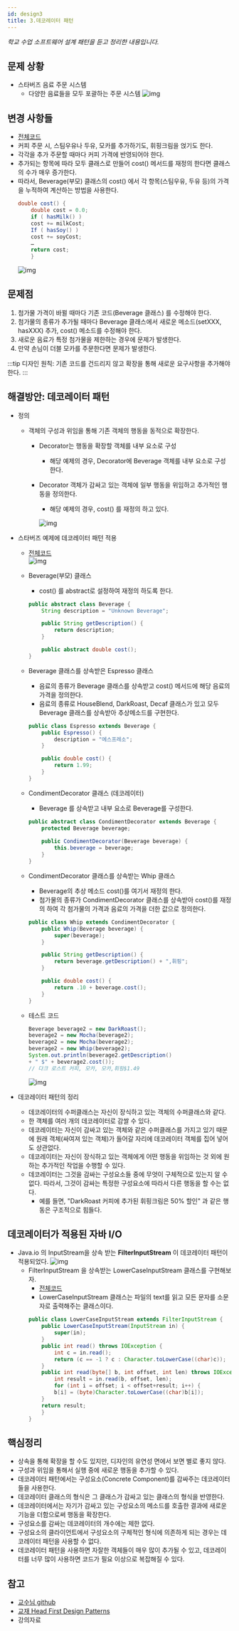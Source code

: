 ```yaml
---
id: design3
title: 3.데코레이터 패턴
---
```

_학교 수업 소프트웨어 설계 패턴을 듣고 정리한 내용입니다._

## 문제 상황
- 스타버즈 음료 주문 시스템
    - 다양한 음료들을 모두 포괄하는 주문 시스템
    ![img](./img/11.JPG)

## 변경 사항들
- [전체코드](https://github.com/kwanulee/DesignPattern/tree/master/decorator/StarbuzzAlternative)
- 커피 주문 시, 스팀우유나 두유, 모카를 추가하기도, 휘핑크림을 얹기도 한다.
- 각각을 추가 주문할 때마다 커피 가격에 반영되어야 한다.
- 추가되는 항목에 따라 모두 클래스로 만들어 cost() 메서드를 재정의 한다면 클래스의 수가 매우 증가한다.
- 따라서, Beverage(부모) 클래스의 cost() 에서 각 항목(스팀우유, 두유 등)의 가격을 누적하여 계산하는 방법을 사용한다.
    ```java
    double cost() {
        double cost = 0.0;
        if ( hasMilk() )
        cost += milkCost;
        If ( hasSoy() ) 
        cost += soyCost;
        …
        return cost;
        }
    ```
    ![img](./img/12.JPG)

## 문제점
1. 첨가물 가격이 바뀔 때마다 기존 코드(Beverage 클래스) 를 수정해야 한다.
2. 첨가물의 종류가 추가될 때마다 Beverage 클래스에서 새로운 메소드(setXXX, hasXXX) 추가, cost() 메소드를 수정해야 한다.
3. 새로운 음료가 특정 첨가물을 제한하는 경우에 문제가 발생한다.
4. 만약 손님이 더블 모카를 주문한다면 문제가 발생한다.

:::tip
디자인 원칙: 기존 코드를 건드리지 않고 확장을 통해 새로운 요구사항을 추가해야 한다. 
:::

## 해결방안: 데코레이터 패턴
- 정의
    - 객체의 구성과 위임을 통해 기존 객체의 행동을 동적으로 확장한다.
        - Decorator는 행동을 확장할 객체를 내부 요소로 구성
            - 해당 예제의 경우, Decorator에 Beverage 객체를 내부 요소로 구성한다.   
        - Decorator 객체가 감싸고 있는 객체에 일부 행동을 위임하고 추가적인 행동을 정의한다.
            - 해당 예제의 경우, cost() 를 재정의 하고 있다.

            ![img](./img/13.JPG)

- 스타버즈 예제에 데코레이터 패턴 적용
    - [전체코드](https://github.com/kwanulee/DesignPattern/tree/master/decorator/starbuzz/src/hansung/designpatterns/decorator/starbuzz)<br/>
    ![img](./img/14.JPG)

    - Beverage(부모) 클래스
        - cost() 를 abstract로 설정하여 재정의 하도록 한다.
        ```java
        public abstract class Beverage {
            String description = "Unknown Beverage";
        
            public String getDescription() {
                return description;
            }
        
            public abstract double cost();
        }
        ```
    
    - Beverage 클래스를 상속받은 Espresso 클래스
        - 음료의 종류가 Beverage 클래스를 상속받고 cost() 메서드에 해당 음료의 가격을 정의한다.
        - 음료의 종류로 HouseBlend, DarkRoast, Decaf 클래스가 있고 모두 Beverage 클래스를 상속받아 추상메소드를 구현한다.
        ```java
        public class Espresso extends Beverage {
            public Espresso() {
                description = "에스프레소";
            }
        
            public double cost() {
                return 1.99;
            }
        }
        ```

    - CondimentDecorator 클래스 (데코레이터)
        - Beverage 를 상속받고 내부 요소로 Beverage를 구성한다.
        ```java
        public abstract class CondimentDecorator extends Beverage {
            protected Beverage beverage;
            
            public CondimentDecorator(Beverage beverage) {
                this.beverage = beverage;
            }
        }
        ```

    - CondimentDecorator 클래스를 상속받는 Whip 클래스
        - Beverage의 추상 메소드 cost()를 여기서 재정의 한다.
        - 첨가물의 종류가 CondimentDecorator 클래스를 상속받아 cost()를 재정의 하여 각 첨가물의 가격과 음료의 가격을 더한 값으로 정의한다.
        ```java
        public class Whip extends CondimentDecorator {
            public Whip(Beverage beverage) {
                super(beverage);
            }
        
            public String getDescription() {
                return beverage.getDescription() + ",휘핑";
            }
        
            public double cost() {
                return .10 + beverage.cost();
            }
        }
        ```

    - 테스트 코드
        ```java
        Beverage beverage2 = new DarkRoast();
        beverage2 = new Mocha(beverage2);
        beverage2 = new Mocha(beverage2);
        beverage2 = new Whip(beverage2);
        System.out.println(beverage2.getDescription()
        + " $" + beverage2.cost());
        // 다크 로스트 커피, 모카, 모카,휘핑$1.49
        ```
        ![img](./img/15.JPG)

- 데코레이터 패턴의 정리
    - 데코레이터의 수퍼클래스는 자신이 장식하고 있는 객체의 수퍼클래스와 같다.
    - 한 객체를 여러 개의 데코레이터로 감쌀 수 있다.
    - 데코레이터는 자신이 감싸고 있는 객체와 같은 수퍼클래스를 가지고 있기 때문에 원래 객체(싸여져 있는 객체)가 들어갈 자리에 데코레이터 객체를 집어 넣어도 상관없다.
    - 데코레이터는 자신이 장식하고 있는 객체에게 어떤 행동을 위임하는 것 외에 원하는 추가적인 작업을 수행할 수 있다.
    - 데코레이터는 그것을 감싸는 구성요소들 중에 무엇이 구체적으로 있는지 알 수 없다. 따라서, 그것이 감싸는 특정한 구성요소에 따라서 다른 행동을 할 수는 없다.
        - 예를 들면, "DarkRoast 커피에 추가된 휘핑크림은 50% 할인" 과 같은 행동은 구조적으로 힘들다. 

## 데코레이터가 적용된 자바 I/O
- Java.io 의 InputStream을 상속 받는 **FilterInputStream** 이 데코레이터 패턴이 적용되었다.
    ![img](./img/16.JPG)
    - FilterInputStream 을 상속받는 LowerCaseInputStream 클래스를 구현해보자.
        - [전체코드](https://github.com/kwanulee/DesignPattern/tree/master/decorator/io/src/hansung/designpatterns/decorator/io)
        - LowerCaseInputStream 클래스는 파일의 text를 읽고 모든 문자를 소문자로 출력해주는 클래스이다.
        ```java
        public class LowerCaseInputStream extends FilterInputStream {
            public LowerCaseInputStream(InputStream in) {
                super(in);
            }
            public int read() throws IOException {
                int c = in.read();
                return (c == -1 ? c : Character.toLowerCase((char)c));
            }
            public int read(byte[] b, int offset, int len) throws IOException {
                int result = in.read(b, offset, len);
                for (int i = offset; i < offset+result; i++) {
                b[i] = (byte)Character.toLowerCase((char)b[i]);
            }
            return result;
            }
        }
        ```
## 핵심정리
- 상속을 통해 확장을 할 수도 있지만, 디자인의 유연성 면에서 보면
별로 좋지 않다.
- 구성과 위임을 통해서 실행 중에 새로운 행동을 추가할 수 있다.
- 데코레이터 패턴에서는 구성요소(Concrete Component)를 감싸주는 데코레이터들을 사용한다.
- 데코레이터 클래스의 형식은 그 클래스가 감싸고 있는 클래스의 형식을 반영한다.
- 데코레이터에서는 자기가 감싸고 있는 구성요소의 메소드를 호출한 결과에
새로운 기능을 더함으로써 행동을 확장한다.
- 구성요소를 감싸는 데코레이터의 개수에는 제한 없다.
- 구성요소의 클라이언트에서 구성요소의 구체적인 형식에 의존하게 되는
경우는 데코레이터 패턴을 사용할 수 없다.
- 데코레이터 패턴을 사용하면 자잘한 객체들이 매우 많이 추가될 수 있고,
데코레이터를 너무 많이 사용하면 코드가 필요 이상으로 복잡해질 수 있다.

## 참고
- [교수님 github](https://github.com/kwanulee/DesignPattern)
- [교재 Head First Design Patterns](https://www.aladin.co.kr/shop/wproduct.aspx?ItemId=582754)
- 강의자료
